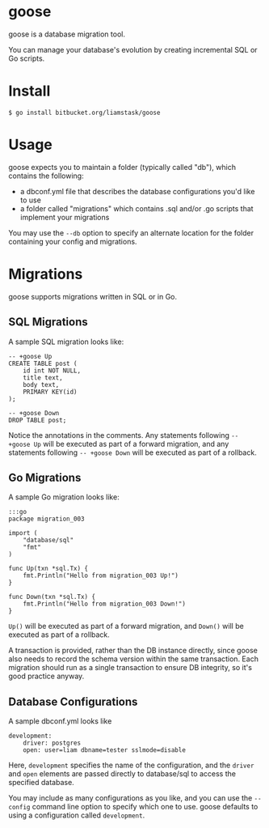 # goose

goose is a database migration tool.

You can manage your database's evolution by creating incremental SQL or Go scripts.

# Install

    $ go install bitbucket.org/liamstask/goose

# Usage

goose expects you to maintain a folder (typically called "db"), which contains the following:

* a dbconf.yml file that describes the database configurations you'd like to use
* a folder called "migrations" which contains .sql and/or .go scripts that implement your migrations

You may use the `--db` option to specify an alternate location for the folder containing your config and migrations.


# Migrations

goose supports migrations written in SQL or in Go.

## SQL Migrations

A sample SQL migration looks like:

	-- +goose Up
	CREATE TABLE post (
    	id int NOT NULL,
    	title text,
    	body text,
    	PRIMARY KEY(id)
	);

	-- +goose Down
	DROP TABLE post;

Notice the annotations in the comments. Any statements following `-- +goose Up` will be executed as part of a forward migration, and any statements following `-- +goose Down` will be executed as part of a rollback.

## Go Migrations

A sample Go migration looks like:

	:::go
	package migration_003

	import (
	    "database/sql"
	    "fmt"
	)

	func Up(txn *sql.Tx) {
	    fmt.Println("Hello from migration_003 Up!")
	}

	func Down(txn *sql.Tx) {
	    fmt.Println("Hello from migration_003 Down!")
	}

`Up()` will be executed as part of a forward migration, and `Down()` will be executed as part of a rollback.

A transaction is provided, rather than the DB instance directly, since goose also needs to record the schema version within the same transaction. Each migration should run as a single transaction to ensure DB integrity, so it's good practice anyway.

## Database Configurations

A sample dbconf.yml looks like

	development:
    	driver: postgres
    	open: user=liam dbname=tester sslmode=disable

Here, `development` specifies the name of the configuration, and the `driver` and `open` elements are passed directly to database/sql to access the specified database.

You may include as many configurations as you like, and you can use the `--config` command line option to specify which one to use. goose defaults to using a configuration called `development`.
